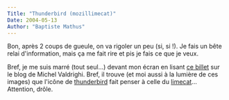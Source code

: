 ```yaml
---
Title: "Thunderbird (mozillimecat)"
Date: 2004-05-13
Author: "Baptiste Mathus"
---
```




Bon, après 2 coups de gueule, on va rigoler un peu (si, si !). Je fais
un bête relai d'information, mais ça me fait rire et pis je fais ce que
je veux.

Bref, je me suis marré (tout seul...) devant mon écran en lisant [ce
billet](http://intraordinary.com/weblog/archives/mozilla-limecat) sur le
blog de Michel Valdrighi. Bref, il trouve (et moi aussi à la lumière de
ces images) que l'icône de
[thunderbird](http://www.actsofvolition.com/archives/2004/april/newartworkfor)
fait penser à celle du [limecat](http://limecat.net)... Attention,
drôle.

